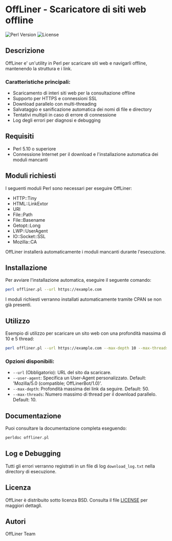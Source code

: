 # OffLiner - Scaricatore di siti web offline

![Perl Version](https://img.shields.io/badge/Perl-5.10%2B-blue) ![License](https://img.shields.io/badge/license-BSD-green)

## Descrizione
OffLiner e' un'utility in Perl per scaricare siti web e navigarli offline, mantenendo la struttura e i link.

### Caratteristiche principali:
- Scaricamento di interi siti web per la consultazione offline
- Supporto per HTTPS e connessioni SSL
- Download parallelo con multi-threading
- Salvataggio e sanificazione automatica dei nomi di file e directory
- Tentativi multipli in caso di errore di connessione
- Log degli errori per diagnosi e debugging

## Requisiti
- Perl 5.10 o superiore
- Connessione Internet per il download e l'installazione automatica dei moduli mancanti

## Moduli richiesti
I seguenti moduli Perl sono necessari per eseguire OffLiner:
- HTTP::Tiny
- HTML::LinkExtor
- URI
- File::Path
- File::Basename
- Getopt::Long
- LWP::UserAgent
- IO::Socket::SSL
- Mozilla::CA

OffLiner installerà automaticamente i moduli mancanti durante l'esecuzione.

## Installazione
Per avviare l'installazione automatica, eseguire il seguente comando:

```bash
perl offliner.pl --url https://example.com
```

I moduli richiesti verranno installati automaticamente tramite CPAN se non già presenti.

## Utilizzo
Esempio di utilizzo per scaricare un sito web con una profondità massima di 10 e 5 thread:

```bash
perl offliner.pl --url https://example.com --max-depth 10 --max-threads 5
```

### Opzioni disponibili:
- `--url` (Obbligatorio): URL del sito da scaricare.
- `--user-agent`: Specifica un User-Agent personalizzato. Default: 'Mozilla/5.0 (compatible; OffLinerBot/1.0)'.
- `--max-depth`: Profondità massima dei link da seguire. Default: 50.
- `--max-threads`: Numero massimo di thread per il download parallelo. Default: 10.

## Documentazione
Puoi consultare la documentazione completa eseguendo:

```bash
perldoc offliner.pl
```

## Log e Debugging
Tutti gli errori verranno registrati in un file di log `download_log.txt` nella directory di esecuzione.

## Licenza
OffLiner è distribuito sotto licenza BSD. Consulta il file [LICENSE](./LICENSE) per maggiori dettagli.

## Autori
OffLiner Team
